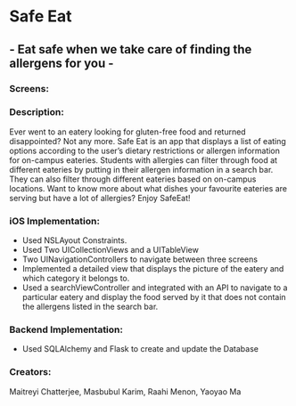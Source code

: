 # Safe Eat
## - Eat safe when we take care of finding the allergens for you -
### Screens: 

### Description: 
Ever went to an eatery looking for gluten-free food and returned disappointed? Not any more. Safe Eat is an app that displays a list of eating options according to the user’s dietary restrictions or allergen information for on-campus eateries. Students with allergies can filter through food at different eateries by putting in their allergen information in a search bar. They can also filter through different eateries based on on-campus locations. Want to know more about what dishes your favourite eateries are serving but have a lot of allergies? Enjoy SafeEat!


### iOS Implementation: 
- Used NSLAyout Constraints. 
- Used Two UICollectionViews and a UITableView 
- Two UINavigationControllers to navigate between three screens
- Implemented a detailed view that displays the picture of the eatery and which category it belongs to.
- Used a searchViewController and integrated with an API to navigate to a particular eatery and display the food served by it that does not contain the allergens listed in the search bar.
                    
### Backend Implementation: 
- Used SQLAlchemy and Flask to create and update the Database
### Creators: 
Maitreyi Chatterjee, Masbubul Karim, Raahi Menon, Yaoyao Ma

